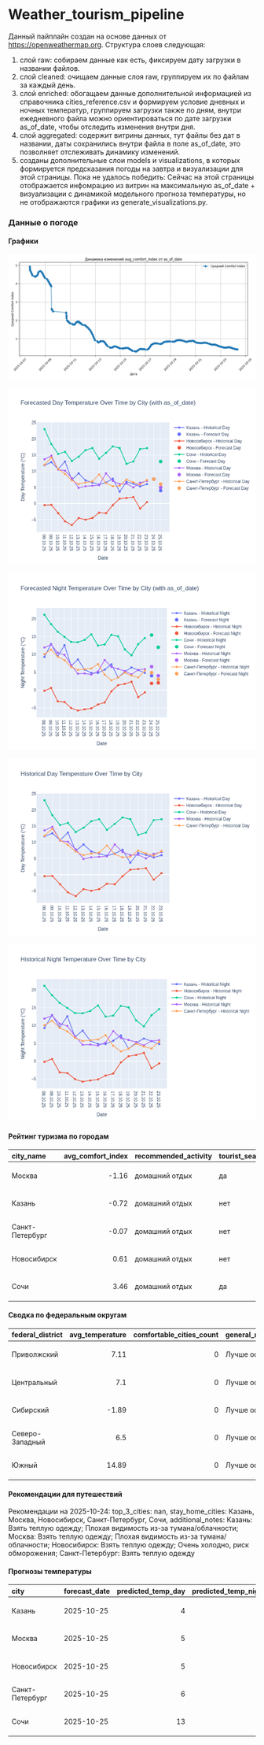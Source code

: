 # Weather_tourism_pipeline
Данный пайплайн создан на основе данных от https://openweathermap.org.
Структура слоев следующая:
  1) слой raw: 
  собираем данные как есть, фиксируем дату загрузки в названии файлов.
  2) слой cleaned:
  очищаем данные слоя raw, группируем их по файлам за каждый день.
  3) слой enriched:
  обогащаем данные дополнительной информацией из справочника cities_reference.csv и формируем условие дневных и ночных температур,
  группируем загрузки также по дням, внутри ежедневного файла можно ориентироваться по дате загрузки as_of_date, чтобы отследить изменения внутри дня.
  4) слой aggregated:
   содержит витрины данных, тут файлы без дат в названии, даты сохранились внутри файла в поле as_of_date, это позволняет отслеживать динамику изменений.
  6) созданы дополнительные слои models и visualizations, в которых формируется предсказания погоды на завтра и визуализации для этой страницы.
  Пока не удалось победить: Сейчас на этой страницы отображается инфомрацию из витрин на максимальную as_of_date + визуализации с динамикой модельного прогноза температуры, 
  но не отображаются графики из generate_visualizations.py.
<!-- WEATHER DATA START -->
### Данные о погоде

#### Графики
![Comfort Index Trend](data/visualizations/comfort_index_trend.png)

![Forecasted Day Temperature](data/visualizations/forecasted_day_temperature.png)

![Forecasted Night Temperature](data/visualizations/forecasted_night_temperature.png)

![Historical Day Temperature](data/visualizations/historical_day_temperature.png)

![Historical Night Temperature](data/visualizations/historical_night_temperature.png)

#### Рейтинг туризма по городам
| city_name       |   avg_comfort_index | recommended_activity   | tourist_season_match   | tourism_season   | tour_recommendation       | as_of_date          |
|:----------------|--------------------:|:-----------------------|:-----------------------|:-----------------|:--------------------------|:--------------------|
| Москва          |               -1.16 | домашний отдых         | да                     | Круглогодично    | домашний отдых в сезон    | 2025-10-24 08:31:00 |
| Казань          |               -0.72 | домашний отдых         | нет                    | Май-Сентябрь     | домашний отдых вне сезона | 2025-10-24 08:31:00 |
| Санкт-Петербург |               -0.07 | домашний отдых         | нет                    | Май-Сентябрь     | домашний отдых вне сезона | 2025-10-24 08:31:00 |
| Новосибирск     |                0.61 | домашний отдых         | нет                    | Июнь-Август      | домашний отдых вне сезона | 2025-10-24 08:31:00 |
| Сочи            |                3.46 | домашний отдых         | да                     | Май-Октябрь      | домашний отдых в сезон    | 2025-10-24 08:31:00 |

#### Сводка по федеральным округам
| federal_district   |   avg_temperature |   comfortable_cities_count | general_recommendation   | as_of_date          |
|:-------------------|------------------:|---------------------------:|:-------------------------|:--------------------|
| Приволжский        |              7.11 |                          0 | Лучше остаться дома      | 2025-10-24 08:31:00 |
| Центральный        |              7.1  |                          0 | Лучше остаться дома      | 2025-10-24 08:31:00 |
| Сибирский          |             -1.89 |                          0 | Лучше остаться дома      | 2025-10-24 08:31:00 |
| Северо-Западный    |              6.5  |                          0 | Лучше остаться дома      | 2025-10-24 08:31:00 |
| Южный              |             14.89 |                          0 | Лучше остаться дома      | 2025-10-24 08:31:00 |

#### Рекомендации для путешествий
Рекомендации на 2025-10-24: top_3_cities: nan, stay_home_cities: Казань, Москва, Новосибирск, Санкт-Петербург, Сочи, additional_notes: Казань: Взять теплую одежду; Плохая видимость из-за тумана/облачности; Москва: Взять теплую одежду; Плохая видимость из-за тумана/облачности; Новосибирск: Взять теплую одежду; Очень холодно, риск обморожения; Санкт-Петербург: Взять теплую одежду

#### Прогнозы температуры
| city            | forecast_date   |   predicted_temp_day |   predicted_temp_night | model_type       | as_of_date          |
|:----------------|:----------------|---------------------:|-----------------------:|:-----------------|:--------------------|
| Казань          | 2025-10-25      |                    4 |                      3 | LinearRegression | 2025-10-24 08:31:36 |
| Москва          | 2025-10-25      |                    5 |                      4 | LinearRegression | 2025-10-24 08:31:36 |
| Новосибирск     | 2025-10-25      |                    5 |                      2 | LinearRegression | 2025-10-24 08:31:36 |
| Санкт-Петербург | 2025-10-25      |                    6 |                      3 | LinearRegression | 2025-10-24 08:31:36 |
| Сочи            | 2025-10-25      |                   13 |                     12 | LinearRegression | 2025-10-24 08:31:36 |


<!-- WEATHER DATA END -->
